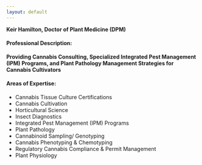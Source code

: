 ```yaml
---
layout: default
---
```


**Keir Hamilton, Doctor of Plant Medicine (DPM)**


#### Professional Description: 
**Providing Cannabis Consulting, Specialized Integrated Pest Management (IPM) Programs, and Plant Pathology Management Strategies for Cannabis Cultivators**

#### Areas of Expertise:
* Cannabis Tissue Culture Certifications
* Cannabis Cultivation
* Horticultural Science
* Insect Diagnostics
* Integrated Pest Management (IPM) Programs
* Plant Pathology
* Cannabinoid Sampling/ Genotyping
* Cannabis Phenotyping & Chemotyping
* Regulatory Cannabis Compliance & Permit Management 
* Plant Physiology
